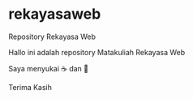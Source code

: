 # rekayasaweb
Repository Rekayasa Web

Hallo ini adalah repository Matakuliah Rekayasa Web

Saya menyukai ☕ dan 🍞

Terima Kasih

